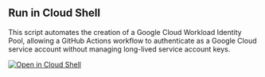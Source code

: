 
## Run in Cloud Shell

This script automates the creation of a Google Cloud Workload Identity Pool, allowing a GitHub Actions workflow to authenticate as a Google Cloud service account without managing long-lived service account keys.

[![Open in Cloud Shell](https://gstatic.com/cloudssh/images/open-btn.svg)](https://shell.cloud.google.com/cloudshell/editor?cloudshell_git_repo=https%3A%2F%2Fgithub.com%2Fepmcseclab%2Fsafecloud-bootstrap&cloudshell_tutorial=tutorial.md)